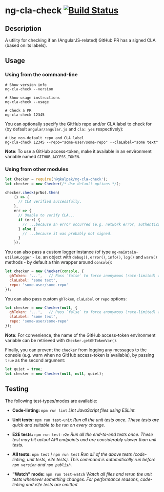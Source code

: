 # ng-cla-check [![Build Status][build-status-image]][build-status]

## Description

A utility for checking if an (AngularJS-related) GitHub PR has a signed CLA (based on its labels).

## Usage

### Using from the command-line

```shell
# Show version info
ng-cla-check --version

# Show usage instructions
ng-cla-check --usage

# Check a PR
ng-cla-check 12345
```

You can optionally specify the GitHub repo and/or CLA label to check for (by default
`angular/angular.js` and `cla: yes` respectively):

```shell
# Use non-default repo and CLA label
ng-cla-check 12345 --repo="some-user/some-repo" --claLabel="some text"
```

**Note:** To use a GitHub access-token, make it available in an environment variable named
`GITHUB_ACCESS_TOKEN`.

### Using from other modules

```js
let Checker = require('@gkalpak/ng-cla-check');
let checker = new Checker(/* Use default options */);

checker.check(prNo).then(
    () => {
      // CLA verified successfully.
    },
    err => {
      // Unable to verify CLA...
      if (err) {
        // ...because an error occurred (e.g. network error, authentication error, etc).
      } else {
        // ...because it was probably not signed.
      }
    });
```

You can also pass a custom logger instance (of type `ng-maintain-utils#Logger` - i.e. an object with
`debug()`, `error()`, `info()`, `log()` and `warn()` methods - by default a thin wrapper around
`console`):

```js
let checker = new Checker(console, {
  ghToken: '...',   // Pass `false` to force anonymous (rate-limited) requests to the GitHub API.
  claLabel: 'some text',
  repo: 'some-user/some-repo'
});
```

You can also pass custom `ghToken`, `claLabel` or `repo` options:

```js
let checker = new Checker(null, {
  ghToken: '...',   // Pass `false` to force anonymous (rate-limited) requests to the GitHub API.
  claLabel: 'some text',
  repo: 'some-user/some-repo'
});
```

**Note:** For convenience, the name of the GitHub access-token environment variable can be retrieved
with `Checker.getGhTokenVar()`.

Finally, you can prevent the `checker` from logging any messages to the console (e.g. warn when no
GitHub access-token is available), by passing `true` as the second argument:

```js
let quiet = true;
let checker = new Checker(null, null, quiet);
```

## Testing

The following test-types/modes are available:

- **Code-linting:** `npm run lint`
  _Lint JavaScript files using ESLint._

- **Unit tests:** `npm run test-unit`
  _Run all the unit tests once. These tests are quick and suitable to be run on every change._

- **E2E tests:** `npm run test-e2e`
  _Run all the end-to-end tests once. These test may hit actual API endpoints and are considerably
  slower than unit tests._

- **All tests:** `npm test` / `npm run test`
  _Run all of the above tests (code-linting, unit tests, e2e tests). This command is automatically
  run before `npm version` and `npm publish`._

- **"Watch" mode:** `npm run test-watch`
  _Watch all files and rerun the unit tests whenever something changes. For performance reasons,
  code-linting and e2e tests are omitted._


[build-status]: https://travis-ci.org/gkalpak/ng-cla-check
[build-status-image]: https://travis-ci.org/gkalpak/ng-cla-check.svg?branch=master
